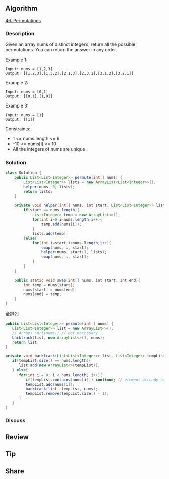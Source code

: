 ## Algorithm

[46. Permutations](https://leetcode.com/problems/permutations/)

### Description

Given an array nums of distinct integers, return all the possible permutations. You can return the answer in any order.

Example 1:

```
Input: nums = [1,2,3]
Output: [[1,2,3],[1,3,2],[2,1,3],[2,3,1],[3,1,2],[3,2,1]]
```

Example 2:

```
Input: nums = [0,1]
Output: [[0,1],[1,0]]
```

Example 3:

```
Input: nums = [1]
Output: [[1]]
```

Constraints:

- 1 <= nums.length <= 6
- -10 <= nums[i] <= 10
- All the integers of nums are unique.

### Solution

```java
class Solution {
    public List<List<Integer>> permute(int[] nums) {
        List<List<Integer>> lists = new ArrayList<List<Integer>>();
        helper(nums, 0, lists);
        return lists;
    }

    private void helper(int[] nums, int start, List<List<Integer>> lists){
        if(start == nums.length){
            List<Integer> temp = new ArrayList<>();
            for(int i=0;i<nums.length;i++){
                temp.add(nums[i]);
            }
            lists.add(temp);
        }else{
            for(int i=start;i<nums.length;i++){
                swap(nums, i, start);
                helper(nums, start+1, lists);
                swap(nums, i, start);
            }
        }
    }

    public static void swap(int[] nums, int start, int end){
        int temp = nums[start];
        nums[start] = nums[end];
        nums[end] = temp;
    }
}
```

全排列

```java
public List<List<Integer>> permute(int[] nums) {
   List<List<Integer>> list = new ArrayList<>();
   // Arrays.sort(nums); // not necessary
   backtrack(list, new ArrayList<>(), nums);
   return list;
}

private void backtrack(List<List<Integer>> list, List<Integer> tempList, int [] nums){
   if(tempList.size() == nums.length){
      list.add(new ArrayList<>(tempList));
   } else{
      for(int i = 0; i < nums.length; i++){
         if(tempList.contains(nums[i])) continue; // element already exists, skip
         tempList.add(nums[i]);
         backtrack(list, tempList, nums);
         tempList.remove(tempList.size() - 1);
      }
   }
}
```

### Discuss

## Review


## Tip


## Share
